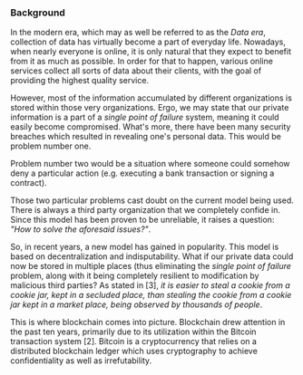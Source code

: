 ### Background

In the modern era, which may as well be referred to as the *Data era*, collection of data has virtually become a part of everyday life. Nowadays, when nearly everyone is online, it is only natural that they expect to benefit from it as much as possible. In order for that to happen, various online services collect all sorts of data about their clients, with the goal of providing the highest quality service.

However, most of the information accumulated by different organizations is stored within those very organizations. Ergo, we may state that our private information is a part of a *single point of failure* system, meaning it could easily become compromised. What's more, there have been many security breaches which resulted in revealing one's personal data. This would be problem number one.

Problem number two would be a situation where someone could somehow deny a particular action (e.g. executing a bank transaction or signing a contract).

Those two particular problems cast doubt on the current model being used. There is always a third party organization that we completely confide in. Since this model has been proven to be unreliable, it raises a question: *"How to solve the aforesaid issues?"*.

So, in recent years, a new model has gained in popularity. This model is based on decentralization and indisputability. What if our private data could now be stored in multiple places (thus eliminating the *single point of failure* problem, along with it being completely resilient to modification by malicious third parties? As stated in [3], *it is easier to steal a cookie from a cookie jar, kept in a secluded place, than stealing the cookie from a cookie jar kept in a market place, being observed by thousands of people*.

This is where blockchain comes into picture. Blockchain drew attention in the past ten years, primarily due to its utilization within the Bitcoin transaction system [2]. Bitcoin is a cryptocurrency that relies on a distributed blockchain ledger which uses cryptography to achieve confidentiality as well as irrefutability. 
<!--stackedit_data:
eyJoaXN0b3J5IjpbLTE1MjM0MzI3NjcsLTIwNzExOTM2NDcsLT
g0NTc0OTMwMywyMTMxOTQ0Mjg1LC0xODkxMTQwNzg3LC03NjU4
MjcyOTIsLTg2OTE1NjY2MSwtMTMxOTQzNDExOSwtMjExMTU1ND
I1MiwtMTQ4NjkwOTE3NywtMTk4MjIyNzkxNSwtMzU4OTI5Mzc5
LDEwMTg1NzQ0MjcsLTQ0ODQ4ODQyMF19
-->